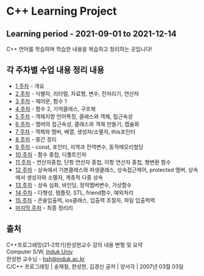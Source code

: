 
# C++ Learning Project

## Learning period - 2021-09-01 to 2021-12-14

C++ 언어를 학습하며 학습한 내용을 복습하고 정리하는 곳입니다!

## 각 주차별 수업 내용 정리 내용

- [1 주차][1] - 개요  
- [2 주차][2] - 식별자, 리터럴, 자료형, 변수, 전처리기, 연산자  
- [3 주차][3] - 제어문, 함수 1  
- [4 주차][4] - 함수 2, 기억클래스, 구조체  
- [5 주차][5] - 객체지향 언어특징, 클래스와 객체, 접근속성  
- [6 주차][6] - 멤버의 접근속성, 클래스와 객체 만들기, 캡슐화  
- [7 주차][7] - 객체와 멤버, 배열, 생성자/소멸자, this포인터  
- [8 주차][8] - 중간 정리  
- [9 주차][9] - const, 포인터, 지역과 전역변수, 동적메모리할당  
- [10 주차][10] - 함수 중첩, 디폴트인자
- [11 주차][11] - 연산자중첩, 단항 연산자 중첩, 이항 연산자 중첩, 형변환 함수
- [12 주차][12] - 상속에서 기본클래스와 파생클래스, 상속접근제어, protected 멤버, 상속에서 생성자와 소멸자, 계층적 다중 상속
- [13 주차][13] - 상속 심화, 바인딩, 정적멤버변수, 가상함수
- [14 주차][14] - 다형성, 템플릿, STL, friend함수, 예외처리
- [15 주차][15] - 콘솔입출력, ios클래스, 입출력 조절자, 파일 입출력력
- [마지막 주차][16] - 최종 정리리

## 출처

C++프로그래밍(21-2학기)한성현교수 강의 내용 변형 및 요약  
Computer S/W, [Induk Univ][googlelink]  
한성현 교수님 -  hsh@induk.ac.kr  
C/C++ 프로그래밍 | 송재철, 한성현, 김경신 공저 | 양서각 | 2007년 03월 03일

[id]: URL "Optional Title here"
[googlelink]: https://www.induk.ac.kr "Go google"

[1]: https://github.com/gsmin02/Cpp_Project/blob/main/Weekly_Project/1%20Week/1%20Week.md
[2]: https://github.com/gsmin02/Cpp_Project/blob/main/Weekly_Project/2%20Week/2%20Week.md
[3]: https://github.com/gsmin02/Cpp_Project/blob/main/Weekly_Project/3%20Week/3%20Week.md
[4]: https://github.com/gsmin02/Cpp_Project/blob/main/Weekly_Project/4%20Week/4%20Week.md
[5]: https://github.com/gsmin02/Cpp_Project/blob/main/Weekly_Project/5%20Week/5%20Week.md
[6]: https://github.com/gsmin02/Cpp_Project/blob/main/Weekly_Project/6%20Week/6%20Week.md
[7]: https://github.com/gsmin02/Cpp_Project/blob/main/Weekly_Project/7%20Week/7%20Week.md
[8]: https://github.com/gsmin02/Cpp_Project/blob/main/Weekly_Project/8%20Week/8%20Week.md
[9]: https://github.com/gsmin02/Cpp_Project/blob/main/Weekly_Project/9%20Week/9%20Week.md
[10]: https://github.com/gsmin02/Cpp_Project/blob/main/Weekly_Project/10%20Week/10%20Week.md
[11]: https://github.com/gsmin02/Cpp_Project/blob/main/Weekly_Project/11%20Week/11%20Week.md
[12]: https://github.com/gsmin02/Cpp_Project/blob/main/Weekly_Project/12%20Week/12%20Week.md
[13]: https://github.com/gsmin02/Cpp_Project/blob/main/Weekly_Project/13%20Week/13%20Week.md
[14]: https://github.com/gsmin02/Cpp_Project/blob/main/Weekly_Project/14%20Week/14%20Week.md
[15]: https://github.com/gsmin02/Cpp_Project/blob/main/Weekly_Project/15%20Week/15%20Week.md
[16]: https://github.com/gsmin02/Cpp_Project/blob/main/Weekly_Project/Last%20Week/End%20Week.md
